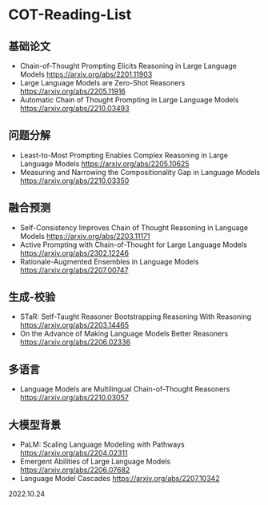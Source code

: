 # COT-Reading-List

## 基础论文
- Chain-of-Thought Prompting Elicits Reasoning in Large Language Models https://arxiv.org/abs/2201.11903
- Large Language Models are Zero-Shot Reasoners https://arxiv.org/abs/2205.11916
- Automatic Chain of Thought Prompting in Large Language Models https://arxiv.org/abs/2210.03493

## 问题分解
- Least-to-Most Prompting Enables Complex Reasoning in Large Language Models https://arxiv.org/abs/2205.10625
- Measuring and Narrowing the Compositionality Gap in Language Models https://arxiv.org/abs/2210.03350

## 融合预测
- Self-Consistency Improves Chain of Thought Reasoning in Language Models https://arxiv.org/abs/2203.11171
- Active Prompting with Chain-of-Thought for Large Language Models https://arxiv.org/abs/2302.12246
- Rationale-Augmented Ensembles in Language Models https://arxiv.org/abs/2207.00747

## 生成-校验
- STaR: Self-Taught Reasoner Bootstrapping Reasoning With Reasoning https://arxiv.org/abs/2203.14465
- On the Advance of Making Language Models Better Reasoners https://arxiv.org/abs/2206.02336

## 多语言
- Language Models are Multilingual Chain-of-Thought Reasoners https://arxiv.org/abs/2210.03057

## 大模型背景
- PaLM: Scaling Language Modeling with Pathways https://arxiv.org/abs/2204.02311
- Emergent Abilities of Large Language Models https://arxiv.org/abs/2206.07682
- Language Model Cascades https://arxiv.org/abs/2207.10342

2022.10.24
